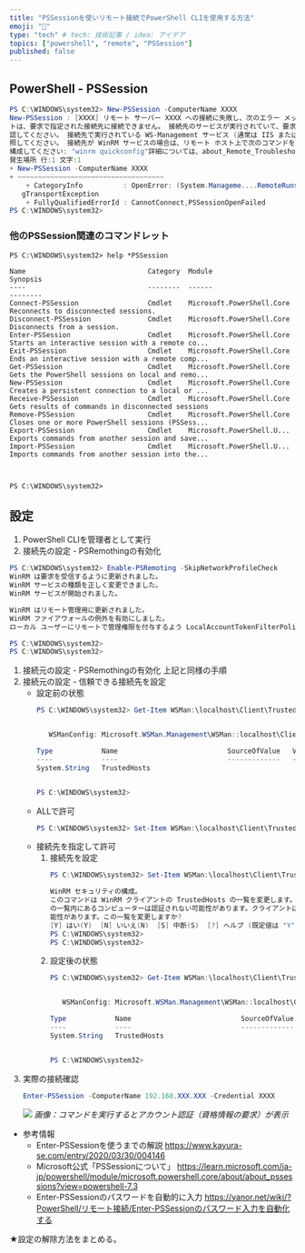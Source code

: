 ```yaml
---
title: "PSSessionを使いリモート接続でPowerShell CLIを使用する方法"
emoji: "👏"
type: "tech" # tech: 技術記事 / idea: アイデア
topics: ["powershell", "remote", "PSSession"]
published: false
---
```

## PowerShell - PSSession
```powershell
PS C:\WINDOWS\system32> New-PSSession -ComputerName XXXX
New-PSSession : [XXXX] リモート サーバー XXXX への接続に失敗し、次のエラー メッセージが返されました: クライアン
トは、要求で指定された接続先に接続できません。 接続先のサービスが実行されていて、要求を受け付けられる状態であることを確
認してください。 接続先で実行されている WS-Management サービス (通常は IIS または WinRM) に関するログとドキュメントを参
照してください。 接続先が WinRM サービスの場合は、リモート ホスト上で次のコマンドを実行して、WinRM サービスを分析および
構成してください: "winrm quickconfig"詳細については、about_Remote_Troubleshooting のヘルプ トピックを参照してください。
発生場所 行:1 文字:1
+ New-PSSession -ComputerName XXXX
+ ~~~~~~~~~~~~~~~~~~~~~~~~~~~~~~~~~~~~
    + CategoryInfo          : OpenError: (System.Manageme....RemoteRunspace:RemoteRunspace) [New-PSSession], PSRemotin
   gTransportException
    + FullyQualifiedErrorId : CannotConnect,PSSessionOpenFailed
PS C:\WINDOWS\system32>
```

### 他のPSSession関連のコマンドレット
```powershell:helpコマンドで一覧を表示
PS C:\WINDOWS\system32> help *PSSession

Name                              Category  Module                    Synopsis
----                              --------  ------                    --------
Connect-PSSession                 Cmdlet    Microsoft.PowerShell.Core Reconnects to disconnected sessions.
Disconnect-PSSession              Cmdlet    Microsoft.PowerShell.Core Disconnects from a session.
Enter-PSSession                   Cmdlet    Microsoft.PowerShell.Core Starts an interactive session with a remote co...
Exit-PSSession                    Cmdlet    Microsoft.PowerShell.Core Ends an interactive session with a remote comp...
Get-PSSession                     Cmdlet    Microsoft.PowerShell.Core Gets the PowerShell sessions on local and remo...
New-PSSession                     Cmdlet    Microsoft.PowerShell.Core Creates a persistent connection to a local or ...
Receive-PSSession                 Cmdlet    Microsoft.PowerShell.Core Gets results of commands in disconnected sessions
Remove-PSSession                  Cmdlet    Microsoft.PowerShell.Core Closes one or more PowerShell sessions (PSSess...
Export-PSSession                  Cmdlet    Microsoft.PowerShell.U... Exports commands from another session and save...
Import-PSSession                  Cmdlet    Microsoft.PowerShell.U... Imports commands from another session into the...



PS C:\WINDOWS\system32>
```

## 設定
1. PowerShell CLIを管理者として実行
1. 接続先の設定 - PSRemothingの有効化
```powershell
PS C:\WINDOWS\system32> Enable-PSRemoting -SkipNetworkProfileCheck
WinRM は要求を受信するように更新されました。
WinRM サービスの種類を正しく変更できました。
WinRM サービスが開始されました。

WinRM はリモート管理用に更新されました。
WinRM ファイアウォールの例外を有効にしました。
ローカル ユーザーにリモートで管理権限を付与するよう LocalAccountTokenFilterPolicy を構成しました。

PS C:\WINDOWS\system32>
PS C:\WINDOWS\system32>
```
1. 接続元の設定 - PSRemothingの有効化
	上記と同様の手順
1. 接続元の設定 - 信頼できる接続先を設定
	- 設定前の状態
		```powershell
		PS C:\WINDOWS\system32> Get-Item WSMan:\localhost\Client\TrustedHosts


		   WSManConfig: Microsoft.WSMan.Management\WSMan::localhost\Client

		Type            Name                           SourceOfValue   Value
		----            ----                           -------------   -----
		System.String   TrustedHosts


		PS C:\WINDOWS\system32>
		```
	- ALLで許可
		```powershell
		PS C:\WINDOWS\system32> Set-Item WSMan:\localhost\Client\TrustedHosts -Value "*"
		```
	- 接続先を指定して許可
		1. 接続先を設定
			```powershell
			PS C:\WINDOWS\system32> Set-Item WSMan:\localhost\Client\TrustedHosts -Value "192.168.XXX.XXX, Windows10.intra.local"

			WinRM セキュリティの構成。
			このコマンドは WinRM クライアントの TrustedHosts の一覧を変更します。TrustedHosts
			の一覧内にあるコンピューターは認証されない可能性があります。クライアントはこれらのコンピューターに資格情報を送信する可
			能性があります。この一覧を変更しますか?
			[Y] はい(Y)  [N] いいえ(N)  [S] 中断(S)  [?] ヘルプ (既定値は "Y"): y
			PS C:\WINDOWS\system32>
			PS C:\WINDOWS\system32>
			```
		1. 設定後の状態
			```powershell
			PS C:\WINDOWS\system32> Get-Item WSMan:\localhost\Client\TrustedHosts


			   WSManConfig: Microsoft.WSMan.Management\WSMan::localhost\Client

			Type            Name                           SourceOfValue   Value
			----            ----                           -------------   -----
			System.String   TrustedHosts                                   192.168.XXX.XXX, Windows10.intra.local


			PS C:\WINDOWS\system32>
			```
1. 実際の接続確認
	```powershell
	Enter-PSSession -ComputerName 192.168.XXX.XXX -Credential XXXX
	```
	![](https://storage.googleapis.com/zenn-user-upload/a3e271b0b4ba-20230824.png)
	*画像：コマンドを実行するとアカウント認証（資格情報の要求）が表示*
	
- 参考情報
    - Enter-PSSessionを使うまでの解説
        https://www.kayura-se.com/entry/2020/03/30/004146
    - Microsoft公式「PSSessionについて」
        https://learn.microsoft.com/ja-jp/powershell/module/microsoft.powershell.core/about/about_pssessions?view=powershell-7.3
    - Enter-PSSessionのパスワードを自動的に入力
        https://yanor.net/wiki/?PowerShell/リモート接続/Enter-PSSessionのパスワード入力を自動化する

★設定の解除方法をまとめる。
